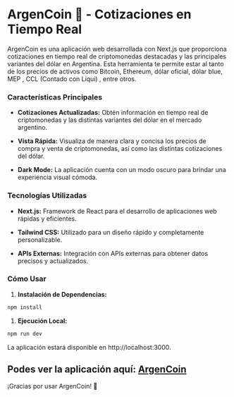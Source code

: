 # ArgenCoin 💸 - Cotizaciones en Tiempo Real

ArgenCoin es una aplicación web desarrollada con Next.js que proporciona cotizaciones en tiempo real de criptomonedas destacadas y las principales variantes del dólar en Argentina. Esta herramienta te permite estar al tanto de los precios de activos como Bitcoin, Ethereum, dólar oficial, dólar blue, MEP , CCL (Contado con Liqui) , entre otros.

### Características Principales

- **Cotizaciones Actualizadas:** Obtén información en tiempo real de criptomonedas y las distintas variantes del dólar en el mercado argentino.

- **Vista Rápida:** Visualiza de manera clara y concisa los precios de compra y venta de criptomonedas, así como las distintas cotizaciones del dólar.

- **Dark Mode:** La aplicación cuenta con un modo oscuro para brindar una experiencia visual cómoda.

### Tecnologías Utilizadas

- **Next.js:** Framework de React para el desarrollo de aplicaciones web rápidas y eficientes.

- **Tailwind CSS:** Utilizado para un diseño rápido y completamente personalizable.

- **APIs Externas:** Integración con APIs externas para obtener datos precisos y actualizados.

### Cómo Usar

1. **Instalación de Dependencias:**

```bash
npm install
```

1. **Ejecución Local:**

```bash
npm run dev
```

La aplicación estará disponible en http://localhost:3000.

## Podes ver la aplicación aquí: [ArgenCoin]()
¡Gracias por usar ArgenCoin! 🚀